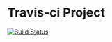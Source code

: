 # Travis-ci Project
[![Build Status](https://travis-ci.com/Raydonme/RU.svg?branch=master)](https://travis-ci.com/Raydonme/RU)

